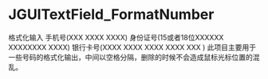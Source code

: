 # JGUITextField_FormatNumber
格式化输入 手机号(XXX XXXX XXXX) 身份证号(15或者18位XXXXXX XXXXXXXX XXXX) 银行卡号(XXXX XXXX XXXX XXXX XXX ) 此项目主要用于一些号码的格式化输出，中间以空格分隔，删除的时候不会造成鼠标光标位置的混乱。
